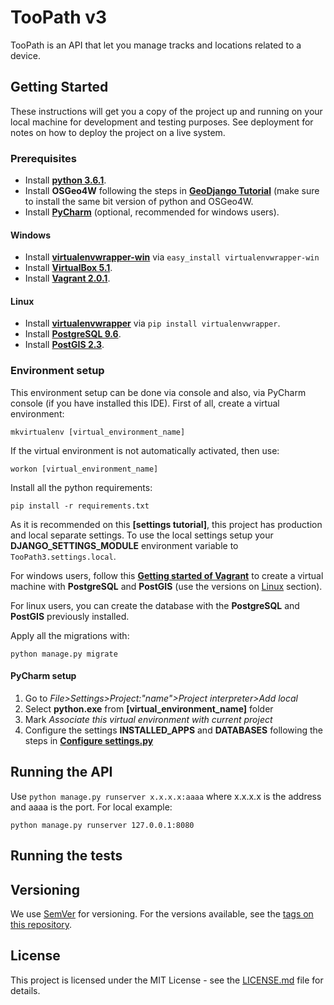 # TooPath v3

TooPath is an API that let you manage tracks and locations related to a device.

## Getting Started

These instructions will get you a copy of the project up and running on your local machine for development and testing purposes. See deployment for notes on how to deploy the project on a live system.

### Prerequisites

* Install **[python 3.6.1](https://www.python.org/downloads/)**.
* Install **OSGeo4W** following the steps in **[GeoDjango Tutorial](https://docs.djangoproject.com/en/2.0/ref/contrib/gis/tutorial/)** (make sure to install the same bit version of python and OSGeo4W.
* Install **[PyCharm](https://www.jetbrains.com/pycharm/download/)** (optional, recommended for windows users).
 
#### Windows

* Install **[virtualenvwrapper-win](https://pypi.python.org/pypi/virtualenvwrapper-win)** via ```easy_install virtualenvwrapper-win```
* Install **[VirtualBox 5.1](https://www.virtualbox.org/wiki/Downloads)**.
* Install **[Vagrant 2.0.1](https://www.vagrantup.com/downloads.html)**.

#### Linux

* Install **[virtualenvwrapper](https://virtualenvwrapper.readthedocs.io/en/latest/)** via ```pip install virtualenvwrapper```.
* Install **[PostgreSQL 9.6](https://www.postgresql.org/download/)**.
* Install **[PostGIS 2.3](http://postgis.net/install/)**.

### Environment setup

This environment setup can be done via console and also, via PyCharm console (if you have installed this IDE).
First of all, create a virtual environment:

```
mkvirtualenv [virtual_environment_name]
```

If the virtual environment is not automatically activated, then use:

```
workon [virtual_environment_name]
```

Install all the python requirements:

```
pip install -r requirements.txt
```

As it is recommended on this **[settings tutorial]**, this project has production and local separate settings. To use the local settings setup your **DJANGO_SETTINGS_MODULE** environment variable to ```TooPath3.settings.local```.

For windows users, follow this **[Getting started of Vagrant](https://www.vagrantup.com/intro/getting-started/index.html)** to create a virtual machine with **PostgreSQL** and **PostGIS** (use the versions on [Linux](#Linux) section).

For linux users, you can create the database with the **PostgreSQL** and **PostGIS** previously installed.

Apply all the migrations with:

```
python manage.py migrate
```

#### PyCharm setup

1. Go to  *File>Settings>Project:"name">Project interpreter>Add local*
2. Select **python.exe** from **[virtual_environment_name]** folder
3. Mark *Associate this virtual environment with current project*
4. Configure the settings **INSTALLED_APPS** and **DATABASES** following the steps in **[Configure settings.py](https://docs.djangoproject.com/en/1.11/ref/contrib/gis/tutorial/#configure-settings-py)**

## Running the API

Use ```python manage.py runserver x.x.x.x:aaaa``` where x.x.x.x is the address and aaaa is the port. For local example:

```
python manage.py runserver 127.0.0.1:8080 
```

## Running the tests

## Versioning

We use [SemVer](http://semver.org/) for versioning. For the versions available, see the [tags on this repository](https://github.com/AlbertWayne/TooPath/tags). 

## License

This project is licensed under the MIT License - see the [LICENSE.md](LICENSE.md) file for details.
